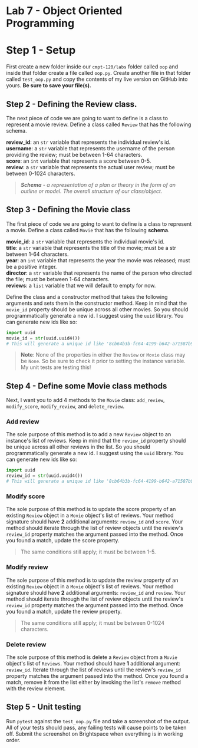 # Lab 7 - Object Oriented Programming

# Step 1 - Setup

First create a new folder inside our `cmpt-120/labs` folder called `oop` and inside that folder create a file called `oop.py`. Create another file in that folder called `test_oop.py` and copy the contents of my live version on GitHub into yours. __Be sure to save your file(s).__

## Step 2 - Defining the Review class.

The next piece of code we are going to want to define is a class to represent a movie review. Define a class called `Review` that has the following schema.

__review_id__: an `str` variable that represents the individual review's id.\
__username__: a `str` variable that represents the username of the person providing the review; must be between 1-64 characters.\
__score__: an `int` variable that represents a score between 0-5.\
__review__: a `str` variable that represents the actual user review; must be between 0-1024 characters.

> ___Schema__ - a representation of a plan or theory in the form of an outline or model. The overall structure of our class/object._

## Step 3 - Defining the Movie class

The first piece of code we are going to want to define is a class to represent a movie. Define a class called `Movie` that has the following __schema__.

__movie_id__: a `str` variable that represents the individual movie's id.\
__title__: a `str` variable that represents the title of the movie; must be a str between 1-64 characters. \
__year__: an `int` variable that represents the year the movie was released; must be a positive integer. \
__director__: a `str` variable that represents the name of the person who directed the file; must be between 1-64 characters.\
__reviews__: a `list` variable that we will default to empty for now.

Define the class and a constructor method that takes the following arguments and sets them in the constructor method. Keep in mind that the `movie_id` property should be unique across all other movies. So you should programmatically generate a new id. I suggest using the `uuid` library. You can generate new ids like so:

```py
import uuid
movie_id = str(uuid.uuid4())
# This will generate a unique id like '8cb64b3b-fc64-4199-b642-a71587b9bcc9'
```

> __Note__: None of the properties in either the `Review` or `Movie` class may be `None`. So be sure to check it prior to setting the instance variable. My unit tests are testing this!

## Step 4 - Define some Movie class methods

Next, I want you to add 4 methods to the `Movie` class: `add_review`, `modify_score`, `modify_review`, and `delete_review`.

### Add review

The sole purpose of this method is to add a new `Review` object to an instance's list of reviews. Keep in mind that the `review_id` property should be unique across all other reviews in the list. So you should programmatically generate a new id. I suggest using the `uuid` library. You can generate new ids like so:

```py
import uuid
review_id = str(uuid.uuid4())
# This will generate a unique id like '8cb64b3b-fc64-4199-b642-a71587b9bcc9'
```


### Modify score

The sole purpose of this method is to update the score property of an existing `Review` object in a `Movie` object's list of reviews. Your method signature should have __2__ additional arguments: `review_id` and `score`. Your method should iterate through the list of review objects until the review's `review_id` property matches the argument passed into the method. Once you found a match, update the score property. 

> The same conditions still apply; it must be between 1-5.

### Modify review

The sole purpose of this method is to update the review property of an existing `Review` object in a `Movie` object's list of reviews. Your method signature should have __2__ additional arguments: `review_id` and `review`. Your method should iterate through the list of review objects until the review's `review_id` property matches the argument passed into the method. Once you found a match, update the review property.

> The same conditions still apply; it must be between 0-1024 characters.

### Delete review

The sole purpose of this method is delete a `Review` object from a `Movie` object's list of `Reviews`. Your method should have __1__ additional argument: `review_id`. Iterate through the list of reviews until the review's `review_id` property matches the argument passed into the method. Once you found a match, remove it from the list either by invoking the list's `remove` method with the review element.

## Step 5 - Unit testing

Run `pytest` against the `test_oop.py` file and take a screenshot of the output. All of your tests should pass, any failing tests will cause points to be taken off. Submit the screenshot on Brightspace when everything is in working order.
